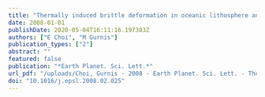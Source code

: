 ```yaml
---
title: "Thermally induced brittle deformation in oceanic lithosphere and the spacing of fracture zones"
date: 2008-01-01
publishDate: 2020-05-04T16:11:16.197383Z
authors: ["E Choi", "M Gurnis"]
publication_types: ["2"]
abstract: ""
featured: false
publication: "*Earth Planet. Sci. Lett.*"
url_pdf: "/uploads/Choi, Gurnis - 2008 - Earth Planet. Sci. Lett. - Thermally induced brittle deformation in oceanic lithosphere and the spacing of fractur.pdf"
doi: "10.1016/j.epsl.2008.02.025"
---
```


